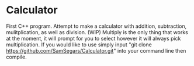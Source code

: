 # Calculator
First C++ program. Attempt to make a calculator with addition, subtraction, mulitplication, as well as division. (WIP)
Multiply is the only thing that works at the moment, it will prompt for you to select however it will always pick multiplication.
If you would like to use simply input "git clone https://github.com/SamSegars/Calculator.git" into your command line then compile.

